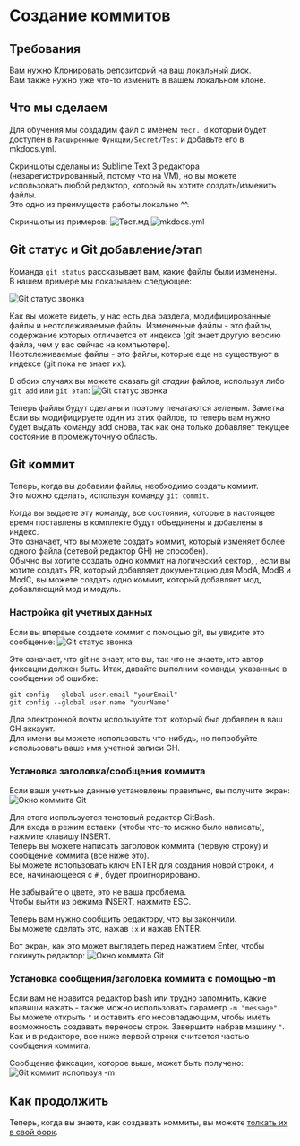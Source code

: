# Создание коммитов

## Требования

Вам нужно [Клонировать репозиторий на ваш локальный диск](/Contribute/LocalClone/Clone).  
Вам также нужно уже что-то изменить в вашем локальном клоне.

## Что мы сделаем

Для обучения мы создадим файл с именем `тест. d` который будет доступен в `Расширенные Функции/Secret/Test` и добавьте его в mkdocs.yml.

Скриншоты сделаны из Sublime Text 3 редактора (незарегистрированный, потому что на VM), но вы можете использовать любой редактор, который вы хотите создать/изменить файлы.  
Это одно из преимуществ работы локально ^^.

Скриншоты из примеров: ![Тест.мд](/Contribute/LocalClone/assets/Example1_TestMD.png) ![mkdocs.yml](/Contribute/LocalClone/assets/Example1_mkdocsYML.png)

## Git статус и Git добавление/этап

Команда `git status` рассказывает вам, какие файлы были изменены.  
В нашем примере мы показываем следующее:

![Git статус звонка](/Contribute/LocalClone/assets/Example1_Bash_GitStatus.png)

Как вы можете видеть, у нас есть два раздела, модифицированные файлы и неотслеживаемые файлы. Измененные файлы - это файлы, содержание которых отличается от индекса (git знает другую версию файла, чем у вас сейчас на компьютере).  
Неотслеживаемые файлы - это файлы, которые еще не существуют в индексе (git пока не знает их).

В обоих случаях вы можете сказать git *стадии* файлов, используя либо `git add` или `git этап`: ![Git статус звонка](/Contribute/LocalClone/assets/Example1_Bash_GitStatus2.png)

Теперь файлы будут сделаны и поэтому печатаются зеленым. Заметка Если вы модифицируете один из этих файлов, то теперь вам нужно будет выдать команду add снова, так как она только добавляет текущее состояние в промежуточную область.

## Git коммит

Теперь, когда вы добавили файлы, необходимо создать коммит.  
Это можно сделать, используя команду `git commit`.

Когда вы выдаете эту команду, все состояния, которые в настоящее время поставлены в комплекте будут объединены и добавлены в индекс.  
Это означает, что вы можете создать коммит, который изменяет более одного файла (сетевой редактор GH) не способен).  
Обычно вы хотите создать одно коммит на логический сектор, , если вы хотите создать PR, который добавляет документацию для ModA, ModB и ModC, вы можете создать одно коммит, который добавляет мод, добавляющий мод и модуль.

### Настройка git учетных данных

Если вы впервые создаете коммит с помощью git, вы увидите это сообщение: ![Git статус звонка](/Contribute/LocalClone/assets/Example1_Bash_GitCommit_CredentialError.png)

Это означает, что git не знает, кто вы, так что не знаете, кто автор фиксации должен быть. Итак, давайте выполним команды, указанные в сообщении об ошибке:

    git config --global user.email "yourEmail"
    git config --global user.name "yourName"
    

Для электронной почты используйте тот, который был добавлен в ваш GH аккаунт.  
Для имени вы можете использовать что-нибудь, но попробуйте использовать ваше имя учетной записи GH.

### Установка заголовка/сообщения коммита

Если ваши учетные данные установлены правильно, вы получите экран: ![Окно коммита Git](/Contribute/LocalClone/assets/Example1_Bash_GitCommit_Message1.png)

Для этого используется текстовый редактор GitBash.  
Для входа в режим вставки (чтобы что-то можно было написать), нажмите клавишу INSERT.  
Теперь вы можете написать заголовок коммита (первую строку) и сообщение коммита (все ниже это).  
Вы можете использовать ключ ENTER для создания новой строки, и все, начинающееся с `#` , будет проигнорировано.

Не забывайте о цвете, это не ваша проблема.  
Чтобы выйти из режима INSERT, нажмите ESC.

Теперь вам нужно сообщить редактору, что вы закончили.  
Вы можете сделать это, нажав `:x` и нажав ENTER.

Вот экран, как это может выглядеть перед нажатием Enter, чтобы покинуть редактор: ![Окно коммита Git](/Contribute/LocalClone/assets/Example1_Bash_GitCommit_Message2.png)

### Установка сообщения/заголовка коммита с помощью -m

Если вам не нравится редактор bash или трудно запомнить, какие клавиши нажать - также можно использовать параметр `-m "message"`. Вы можете открыть `"` и оставить его несовпадающим, чтобы иметь возможность создавать переносы строк. Завершите набрав машину `"`.  
Как и в редакторе, все ниже первой строки считается частью сообщения коммита.

Сообщение фиксации, которое выше, может быть получено: ![Git коммит используя -m](/Contribute/LocalClone/assets/Example1_Bash_GitCommit_MessageParameter.png)

## Как продолжить

Теперь, когда вы знаете, как создавать коммиты, вы можете [толкать их в свой форк](/Contribute/LocalClone/Push/).